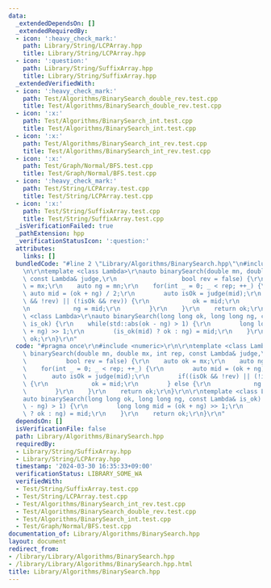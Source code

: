 ```yaml
---
data:
  _extendedDependsOn: []
  _extendedRequiredBy:
  - icon: ':heavy_check_mark:'
    path: Library/String/LCPArray.hpp
    title: Library/String/LCPArray.hpp
  - icon: ':question:'
    path: Library/String/SuffixArray.hpp
    title: Library/String/SuffixArray.hpp
  _extendedVerifiedWith:
  - icon: ':heavy_check_mark:'
    path: Test/Algorithms/BinarySearch_double_rev.test.cpp
    title: Test/Algorithms/BinarySearch_double_rev.test.cpp
  - icon: ':x:'
    path: Test/Algorithms/BinarySearch_int.test.cpp
    title: Test/Algorithms/BinarySearch_int.test.cpp
  - icon: ':x:'
    path: Test/Algorithms/BinarySearch_int_rev.test.cpp
    title: Test/Algorithms/BinarySearch_int_rev.test.cpp
  - icon: ':x:'
    path: Test/Graph/Normal/BFS.test.cpp
    title: Test/Graph/Normal/BFS.test.cpp
  - icon: ':heavy_check_mark:'
    path: Test/String/LCPArray.test.cpp
    title: Test/String/LCPArray.test.cpp
  - icon: ':x:'
    path: Test/String/SuffixArray.test.cpp
    title: Test/String/SuffixArray.test.cpp
  _isVerificationFailed: true
  _pathExtension: hpp
  _verificationStatusIcon: ':question:'
  attributes:
    links: []
  bundledCode: "#line 2 \"Library/Algorithms/BinarySearch.hpp\"\n#include <numeric>\r\
    \n\r\ntemplate <class Lambda>\r\nauto binarySearch(double mn, double mx, int rep,\
    \ const Lambda& judge,\r\n                  bool rev = false) {\r\n    auto ok\
    \ = mx;\r\n    auto ng = mn;\r\n    for(int _ = 0; _ < rep; ++_) {\r\n       \
    \ auto mid = (ok + ng) / 2;\r\n        auto isOk = judge(mid);\r\n        if((isOk\
    \ && !rev) || (!isOk && rev)) {\r\n            ok = mid;\r\n        } else {\r\
    \n            ng = mid;\r\n        }\r\n    }\r\n    return ok;\r\n}\r\n\r\ntemplate\
    \ <class Lambda>\r\nauto binarySearch(long long ok, long long ng, const Lambda&\
    \ is_ok) {\r\n    while(std::abs(ok - ng) > 1) {\r\n        long long mid = (ok\
    \ + ng) >> 1;\r\n        (is_ok(mid) ? ok : ng) = mid;\r\n    }\r\n    return\
    \ ok;\r\n}\r\n"
  code: "#pragma once\r\n#include <numeric>\r\n\r\ntemplate <class Lambda>\r\nauto\
    \ binarySearch(double mn, double mx, int rep, const Lambda& judge,\r\n       \
    \           bool rev = false) {\r\n    auto ok = mx;\r\n    auto ng = mn;\r\n\
    \    for(int _ = 0; _ < rep; ++_) {\r\n        auto mid = (ok + ng) / 2;\r\n \
    \       auto isOk = judge(mid);\r\n        if((isOk && !rev) || (!isOk && rev))\
    \ {\r\n            ok = mid;\r\n        } else {\r\n            ng = mid;\r\n\
    \        }\r\n    }\r\n    return ok;\r\n}\r\n\r\ntemplate <class Lambda>\r\n\
    auto binarySearch(long long ok, long long ng, const Lambda& is_ok) {\r\n    while(std::abs(ok\
    \ - ng) > 1) {\r\n        long long mid = (ok + ng) >> 1;\r\n        (is_ok(mid)\
    \ ? ok : ng) = mid;\r\n    }\r\n    return ok;\r\n}\r\n"
  dependsOn: []
  isVerificationFile: false
  path: Library/Algorithms/BinarySearch.hpp
  requiredBy:
  - Library/String/SuffixArray.hpp
  - Library/String/LCPArray.hpp
  timestamp: '2024-03-30 16:35:33+09:00'
  verificationStatus: LIBRARY_SOME_WA
  verifiedWith:
  - Test/String/SuffixArray.test.cpp
  - Test/String/LCPArray.test.cpp
  - Test/Algorithms/BinarySearch_int_rev.test.cpp
  - Test/Algorithms/BinarySearch_double_rev.test.cpp
  - Test/Algorithms/BinarySearch_int.test.cpp
  - Test/Graph/Normal/BFS.test.cpp
documentation_of: Library/Algorithms/BinarySearch.hpp
layout: document
redirect_from:
- /library/Library/Algorithms/BinarySearch.hpp
- /library/Library/Algorithms/BinarySearch.hpp.html
title: Library/Algorithms/BinarySearch.hpp
---
```

